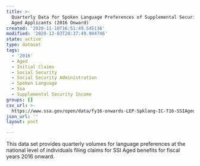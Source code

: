 ```yaml
---
title: >-
  Quarterly Data for Spoken Language Preferences of Supplemental Security Income
  Aged Applicants (2016 Onward)
created: '2020-11-10T16:51:49.545116'
modified: '2020-12-03T20:37:49.904746'
state: active
type: dataset
tags:
  - '2016'
  - Aged
  - Initial Claims
  - Social Security
  - Social Security Administration
  - Spoken Language
  - Ssa
  - Supplemental Security Income
groups: []
csv_url: >-
  https://www.ssa.gov/open/data/fy16-onwards-LEP-Spklang-IC-T16-SSIAged-Qtrly.csv
json_url: ''
layout: post

---
```

This data set provides quarterly volumes for language preferences at the national level of individuals filing claims for SSI Aged benefits for fiscal years 2016 onward.

